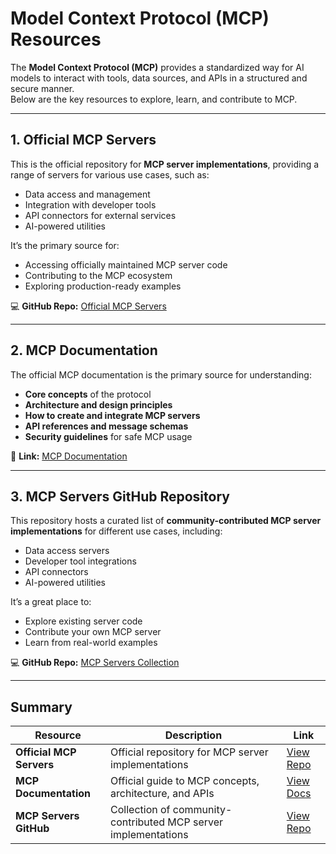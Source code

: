 # Model Context Protocol (MCP) Resources

The **Model Context Protocol (MCP)** provides a standardized way for AI models to interact with tools, data sources, and APIs in a structured and secure manner.  
Below are the key resources to explore, learn, and contribute to MCP.

---

## 1. Official MCP Servers

This is the official repository for **MCP server implementations**, providing a range of servers for various use cases, such as:

- Data access and management  
- Integration with developer tools  
- API connectors for external services  
- AI-powered utilities  

It’s the primary source for:
- Accessing officially maintained MCP server code  
- Contributing to the MCP ecosystem  
- Exploring production-ready examples  

💻 **GitHub Repo:** [Official MCP Servers](https://github.com/modelcontextprotocol/servers)

---

## 2. MCP Documentation

The official MCP documentation is the primary source for understanding:

- **Core concepts** of the protocol  
- **Architecture and design principles**  
- **How to create and integrate MCP servers**  
- **API references and message schemas**  
- **Security guidelines** for safe MCP usage  

📄 **Link:** [MCP Documentation](https://docs.cursor.com/en/context/mcp)  

---

## 3. MCP Servers GitHub Repository

This repository hosts a curated list of **community-contributed MCP server implementations** for different use cases, including:

- Data access servers  
- Developer tool integrations  
- API connectors  
- AI-powered utilities  

It’s a great place to:
- Explore existing server code  
- Contribute your own MCP server  
- Learn from real-world examples  

💻 **GitHub Repo:** [MCP Servers Collection](https://github.com/punkpeye/awesome-mcp-servers?tab=readme-ov-file#file-systems)  

---

## Summary

| Resource | Description | Link |
|----------|-------------|------|
| **Official MCP Servers** | Official repository for MCP server implementations | [View Repo](https://github.com/modelcontextprotocol/servers) |
| **MCP Documentation** | Official guide to MCP concepts, architecture, and APIs | [View Docs](https://docs.cursor.com/en/context/mcp) |
| **MCP Servers GitHub** | Collection of community-contributed MCP server implementations | [View Repo](https://github.com/punkpeye/awesome-mcp-servers?tab=readme-ov-file#file-systems) |